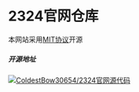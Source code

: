 # 2324官网仓库
本网站采用<a href="https://mit-license.org/">MIT协议</a>开源
##### 开源地址
[![ColdestBow30654/2324官网源代码](https://gitee.com/coldestbow30654/jdi8hveginhe114.github.io/widgets/widget_card.svg?colors=4183c4,ffffff,ffffff,e3e9ed,666666,9b9b9b)](https://gitee.com/coldestbow30654/jdi8hveginhe114.github.io)
